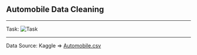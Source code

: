 ## Automobile Data Cleaning

---

Task:
![Task](https://user-images.githubusercontent.com/30528167/228517041-855b951d-6688-4e74-b5f6-4ef945c80362.png)

---

Data Source:
Kaggle => [Automobile.csv](https://www.kaggle.com/datasets/a165079/automobilecsv)
